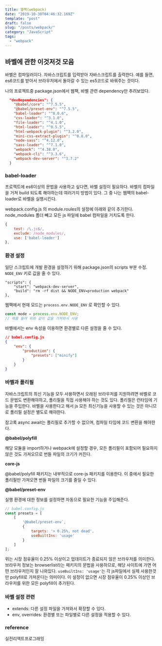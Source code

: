 ```yaml
---
title: 웹팩(webpack)
date: "2019-10-30T04:46:32.169Z"
template: "post"
draft: false
slug: "/posts/webpack/"
category: "JavaScript"
tags:
  - "webpack"
---
```


## 바벨에 관한 이것저것 모음

바벨은 컴파일러이다. 자바스크립트를 입력받아 자바스크립트를 출력한다.
예를 들면, es6코드를 받아서 브라우저에서 돌아갈 수 있는 es5코드로 바꿔주는 것이다.

나의 프로젝트중 package.json에서 웹팩, 바벨 관련 dependency만 추려보았다.
```json
  "devDependencies": {
    "@babel/core": "^7.5.5",
    "@babel/preset-env": "^7.5.5",
    "babel-loader": "^8.0.6",
    "css-loader": "^3.1.0",
    "file-loader": "^4.1.0",
    "html-loader": "^0.5.5",
    "html-webpack-plugin": "^3.2.0",
    "mini-css-extract-plugin": "^0.8.0",
    "node-sass": "^4.12.0",
    "sass-loader": "^7.1.0",
    "webpack": "^4.38.0",
    "webpack-cli": "^3.3.6",
    "webpack-dev-server": "^3.7.2"
  }
```

### babel-loader
프로젝트에 es6이상의 문법을 사용하고 싶다면, 바벨 설정이 필요하다.
바벨의 컴파일을 거쳐 build 되도록 해야하는데 여러가지 방법이 있다.
그 중 나는 웹팩의 babel-loader로 바벨을 실행시킨다.

webpack.config.js 의 module.roules의 설정에 아래와 같이 추가한다.
node_modules 폴더 빼고 모든 js 파일에 babel 컴파일을 거치도록 한다.
```js
{
    test: /\.js$/,
    exclude: /node_modules/,
    use: ['babel-loader']
},
```


### 환경 설정
일단 스크립트에 개발 환경을 설정하기 위해 package.json의 scripts 부분 수정.
`NODE_ENV` 키로 값을 줄 수 있다.
```
"scripts": {
    "start": "webpack-dev-server",
    "build": "rm -rf dist && NODE_ENV=production webpack"
},
```

웹팩에서 현재 모드는 `process.env.NODE_ENV` 로 확인할 수 있다.
```js
const mode = process.env.NODE_ENV;
// 예를 들어 위와 같이 값을 가져와서 사용
```

바벨에서는 env 속성을 이용하면 환경별로 다른 설정을 줄 수 있다.
```json
// babel.config.js
{
    "env": {
        "production": {
            "presets": ["minify"]
        }
    }
}
```

### 바벨과 폴리필
자바스크립트의 최신 기능을 모두 사용하면서 오래된 브라우저를 지원하려면 바벨로 코드 문법도 변환해야하고, 폴리필을 직접 사용해야 하는 것도 있다.
폴리필은 런타임에 기능을 주입한다.
바벨을 사용한다고 해서 js 모든 최신기능을 사용할 수 있는 것은 아니므로 폴리필 설정은 별도로 해야한다.

참고록 async await는 폴리필로 추가할 수 없으며, 컴파일 타임에 코드 변환을 해야한다.

**@babel/polyfill**

해당 모듈을 import하거나 webpack에 설정할 경우, 모든 폴리필이 포함되어 필요하지 않은 것도 가져오므로 번들 파일의 크기가 커진다.

**core-js**

@babel/polyfill 패키지는 내부적으로 core-js 패키지를 이용한다. 이 중에서 필요한 폴리필만 가져오면 번들 파일의 크기를 줄일 수 있다.

**@babel/preset-env**

실행 환경에 대한 정보를 설정하면 자동으로 필요한 기능을 주입해준다.
```js
// babel.config.js
const presets = [
    [
        '@babel/preset-env`,
        {
            targets: '> 0.25%, not dead',
            useBuiltIns: 'usage'
        }
    ]
];
```
위는 시장 점유율이 0.25% 이상이고 업데이트가 종료되지 않은 브라우저를 의미한다.
브라우저 정보는 browserlist라는 패키지의 문법을 사용하므로, 해당 사이트에 가면 어떤 브라우저인지 잘 나와있다.
`useBuiltIns: 'usage'`는 각 js파일에서 실제 사용한것만 polyfill로 가져온다는 의미이다.
이 설정이 없으면 시장 점유율이 0.25% 이상인 브라우저를 위한 모든 polyfill이 추가된다.

### 바벨 설정 관련
- extends: 다른 설정 파일을 가져와서 확장할 수 있다.
- env, overrides: 환경별 또는 파일별로 다른 설정을 적용할 수 있다.

### reference
실전리액트프로그래밍

